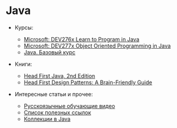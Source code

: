 # Java

* Курсы:
  * [Microsoft: DEV276x Learn to Program in Java](https://www.edx.org/course/learn-program-java-microsoft-dev276x-0)
  * [Microsoft: DEV277x Object Oriented Programming in Java](https://www.edx.org/course/object-oriented-programming-java-microsoft-dev277x-0)
  * [Java. Базовый курс](https://stepik.org/course/187/syllabus)

* Книги:
  * [Head First Java, 2nd Edition](http://a.co/gVsZXhX)
  * [Head First Design Patterns: A Brain-Friendly Guide](http://a.co/5nyCxRI)

* Интересные статьи и прочее:
  * [Русскоязычные обучающие видео](https://habrahabr.ru/company/luxoft/blog/272025/)
  * [Список полезных ссылок](https://habrahabr.ru/company/luxoft/blog/280784/)
  * [Коллекции в Java](https://habrahabr.ru/company/luxoft/blog/256877/)
